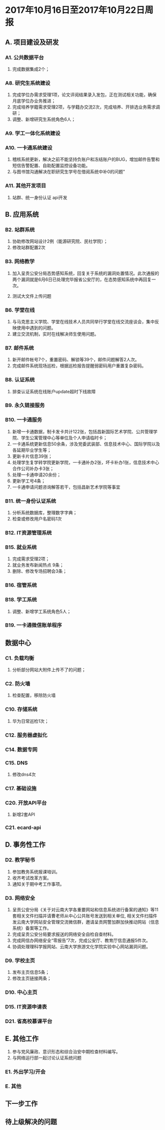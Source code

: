 # 2017年10月16日至2017年10月22日周报

## A. 项目建设及研发

### A1. 公共数据平台

1. 完成数据集成2个；

### A8. 研究生系统建设

1. 完成学位办需求受理1项，论文评阅结果录入发包，正在测试相关功能，确保月底学位办业务推进；
2. 完成培养学籍需求受理2项，与学籍办交流2次，完成培养、开排选业务需求调研；
3. 调整、新增研究生系统角色6人；

### A9. 学工一体化系统建设

### A10. 一卡通系统建设

1. 稽核系统更新，解决之前不能坚持负账户和冻结账户的BUG，增加邮件告警和短信告警配置、自助配置监控设备功能。
2. 与图书馆沟通解决在职研究生学号在借阅系统中补0的问题"

### A11. 其他开发项目

1. 站群、统一身份认证 api开发

## B. 应用系统
### B2. 站群系统

1. 协助修改网站设计2例（能源研究院、民社学院）；
2. 修改站群配置2次

### B3. 网络教学

1. 加入呈贡公安分局态势感知系统，回复关于系统的漏洞处置情况。此次通报的两个漏洞就是6月6日已处理完毕报省公安厅的，在态势感知系统中再回复一次。

2. 测试大文件上传问题

### B6. 学堂在线

1. 与马克思主义学院、学堂在线技术人员共同举行学堂在线交流座谈会，集中反映使用中遇到的问题。
2. 建立交流机制，实时在线解决师生使用问题。

### B7. 邮件系统

1. 新开邮件帐号7个，重置密码、解锁等39个，邮件问题解答2人次。
2. 完成邮件系统现场巡检，根据巡检报告提醒弱密码用户重置复杂密码。

### B8. 认证系统

1. 排查认证系统在线账户update超时下线故障

### B9. 永久链接服务

### B10. 一卡通服务

1. 新增一卡通数据，制卡发卡共计122张，包括昌新国际艺术学院、公共管理学院、学生公寓管理中心等单位及个人申请临时卡；
2. 一卡通系统更新信息50余条，涉及党委武装部、信息技术中心、国际学院以及各延期毕业学生等；
3. 更新卡片信息39张；
4. 处理学生复学转学院更新学院，一卡通补办2张，坏卡补办1张，信息技术中心合作公司补办卡3张；
6. 处理一卡通申请20余份；
7. 更新学工号4条；
8. 一卡通申请问题咨询解答若干，包括昌新艺术学院等事宜

### B11. 统一身份认证系统

1. 分析系统数据库，整理数字字典；
2. 检查或修改用户名密码1次

### B12. IT资源管理系统


### B15. 就业系统

1. 完成需求受理2项；
2. 就业务发布新闻热点 9条；
3. 删除、修改专场招聘会3条；

### B16. 宿管系统

### B18. 学工系统

1. 调整、新增学工系统角色5人；

### B19. 一卡通微信账单程序



## 数据中心

### C1. 负载均衡

1. 分析部分网站大附件上传不了的问题；

### C2. 防火墙

1. 检查配置，移除防火墙

### C10. 存储系统

1. 华为日常巡检1次；

### C12. 服务器虚拟化


### C14. 数据专网


### C15. DNS

1. 修改dns4次

### C17. 基础设施

### C20. 开放API平台

1. 新增2套API

### C21. ecard-api

## D. 事务性工作

### D2. 教学秘书

1. 参加教务系统报课培训。
2. 收齐考试改革方案。
3. 通知关于期中考工作事项。

### D3. 网络安全

1. 呈贡公安分局《关于对云南大学各重要网站和信息系统进行备案的通知》等11套相关文件扫描并请曹老师从中心公共账号发送到相关单位, 相关文件扫描件发云南大学网站安全管理交流微信群，邀请呈贡网警加群加快推动网站（信息系统）备案等工作。
2.  完成呈贡公安分局要求报送的网络安全自检自查材料。
3.  完成网信办网络安全“零报告”7次，完成公安厅、教育厅信息通报5件次。
4.  协调处理理科学报网站、云南大学旅游文化学院实验中心网站漏洞问题。

### D9. 学校主页

1. 发布主页信息5条；
2. 修改主页链接两条；

### D10. 中心主页

### D15. IT资源申请表

### D21. 省高校慕课平台


## E. 其他工作

1. 参与党风廉政、意识形态和综合治安中期检查材料编写。
2. 与网络运行部一起讨论认证系统问题

### E1. 外出学习/开会


### E. 其他

## 下一步工作


## 待上级解决的问题